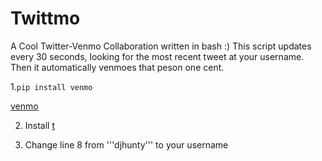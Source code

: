 # Twittmo
A Cool Twitter-Venmo Collaboration written in bash :)
This script updates every 30 seconds, looking for the most recent tweet at your username. Then it automatically venmoes that peson one cent.


1.`pip install venmo` 

[venmo](https://github.com/zackhsi/venmo)

2. Install [t](https://github.com/sferik/t)

3. Change line 8 from '''djhunty''' to your username
